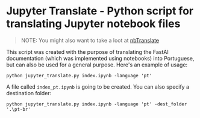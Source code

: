 # Jupyter Translate - Python script for translating Jupyter notebook files

> NOTE: You might also want to take a loot at [nbTranslate](https://jupyter-contrib-nbextensions.readthedocs.io/en/latest/nbextensions/nbTranslate/README.html)

This script was created with the purpose of translating the FastAI documentation (which was implemented using notebooks) into Portuguese, but can also be used for a general purpose. Here's an example of usage:

```
python jupyter_translate.py index.ipynb -language 'pt'
```

A file called `index_pt.ipynb` is going to be created. You can also specify a destination folder:

```
python jupyter_translate.py index.ipynb -language 'pt' -dest_folder '.\pt-br' 
```

